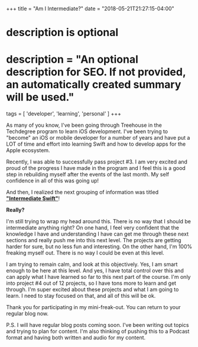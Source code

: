 +++
title = "Am I Intermediate?"
date = "2018-05-21T21:27:15-04:00"

#
# description is optional
#
# description = "An optional description for SEO. If not provided, an automatically created summary will be used."

tags = [ 'developer', 'learning', 'personal' ]
+++

As many of you know, I've been going through Treehouse in the Techdegree program to learn iOS development. I've been trying to "become" an iOS or mobile developer for a number of years and have put a LOT of time and effort into learning Swift and how to develop apps for the Apple ecosystem.

Recently, I was able to successfully pass project #3. I am very excited and proud of the progress I have made in the program and I feel this is a good step in rebuilding myself after the events of the last month. My self confidence in all of this was going up!

And then, I realized the next grouping of information was titled <b><u>"Intermediate Swift"</u></b>!

<b>Really?</b>

I'm still trying to wrap my head around this. There is no way that I should be intermediate anything right? On one hand, I feel very confident that the knowledge I have and understanding I have can get me through these next sections and really push me into this next level. The projects are getting harder for sure, but no less fun and interesting. On the other hand, I'm 100% freaking myself out. There is no way I could be even at this level.

I am trying to remain calm, and look at this objectively. Yes, I am smart enough to be here at this level. And yes, I have total control over this and can apply what I have learned so far to this next part of the course. I'm only into project #4 out of 12 projects, so I have tons more to learn and get through. I'm super excited about these projects and what I am going to learn. I need to stay focused on that, and all of this will be ok.

Thank you for participating in my mini-freak-out. You can return to your regular blog now.

P.S. I will have regular blog posts coming soon. I've been writing out topics and trying to plan for content. I'm also thinking of pushing this to a Podcast format and having both written and audio for my content.
